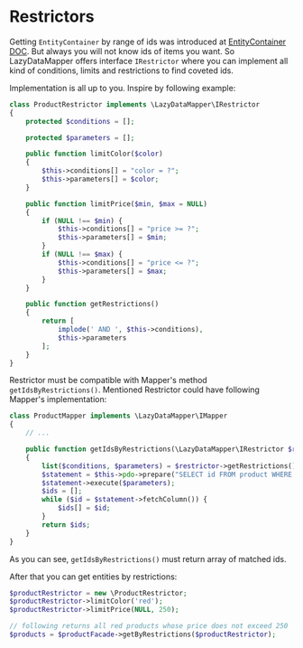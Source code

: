 Restrictors
===

Getting `EntityContainer` by range of ids was introduced at
[EntityContainer DOC](6.EntityContainer.md).
But always you will not know ids of items you want. So LazyDataMapper offers interface `IRestrictor`
where you can implement all kind of conditions, limits and restrictions to find coveted ids.

Implementation is all up to you. Inspire by following example:

```php
class ProductRestrictor implements \LazyDataMapper\IRestrictor
{
	protected $conditions = [];

	protected $parameters = [];

	public function limitColor($color)
	{
		$this->conditions[] = "color = ?";
		$this->parameters[] = $color;
	}

	public function limitPrice($min, $max = NULL)
	{
		if (NULL !== $min) {
			$this->conditions[] = "price >= ?";
			$this->parameters[] = $min;
		}
		if (NULL !== $max) {
			$this->conditions[] = "price <= ?";
			$this->parameters[] = $max;
		}
	}

	public function getRestrictions()
	{
		return [
			implode(' AND ', $this->conditions),
			$this->parameters
		];
	}
}
```

Restrictor must be compatible with Mapper's method `getIdsByRestrictions()`. Mentioned Restrictor could have
following Mapper's implementation:

```php
class ProductMapper implements \LazyDataMapper\IMapper
{
	// ...

	public function getIdsByRestrictions(\LazyDataMapper\IRestrictor $restrictor)
	{
		list($conditions, $parameters) = $restrictor->getRestrictions();
		$statement = $this->pdo->prepare("SELECT id FROM product WHERE $conditions");
		$statement->execute($parameters);
		$ids = [];
		while ($id = $statement->fetchColumn()) {
			$ids[] = $id;
		}
		return $ids;
	}
}
```

As you can see, `getIdsByRestrictions()` must return array of matched ids.

After that you can get entities by restrictions:

```php
$productRestrictor = new \ProductRestrictor;
$productRestrictor->limitColor('red');
$productRestrictor->limitPrice(NULL, 250);

// following returns all red products whose price does not exceed 250
$products = $productFacade->getByRestrictions($productRestrictor);
```
